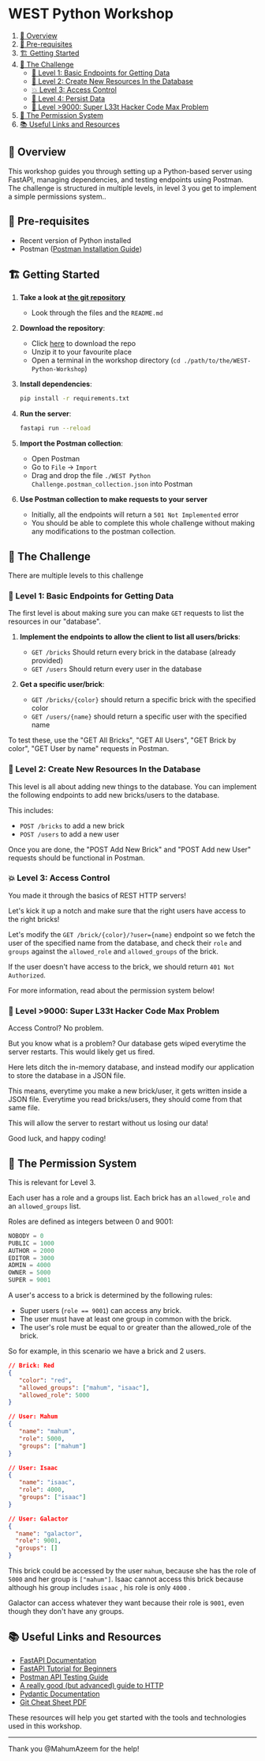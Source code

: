 # WEST Python Workshop

1. [🦅 Overview](#-Overview)
2. [👟 Pre-requisites](#-pre-requisites)
3. [🏗️ Getting Started](#-getting-started)
4. [💪 The Challenge](#-the-challenge)
    - [🌟 Level 1: Basic Endpoints for Getting Data](#-level-1-basic-endpoints-for-getting-data)
    - [🚀 Level 2: Create New Resources In the Database](#-level-2-create-new-resources-in-the-database)
    - [💥 Level 3: Access Control](#-level-3-access-control)
    - [🧠 Level 4: Persist Data](#-level-4-persist-data)
    - [🤯 Level >9000: Super L33t Hacker Code Max Problem](#-level-9000-super-l33t-hacker-code-max-problem)
5. [🔐 The Permission System](#-the-permission-system)
6. [📚 Useful Links and Resources](#-useful-links-and-resources)

## 🦅 Overview

This workshop guides you through setting up a Python-based server using FastAPI, 
managing dependencies, and testing endpoints using Postman. The challenge 
is structured in multiple levels, in level 3 you get to implement a simple 
permissions system..

## 👟 Pre-requisites
- Recent version of Python installed
- Postman ([Postman Installation Guide](https://learning.postman.com/docs/getting-started/installation-and-updates/))

## 🏗️ Getting Started

1.  **Take a look at [the git repository](https://github.com/fargusplumdoodle/WEST-Python-Workshop)**
      - Look through the files and the `README.md`

2. **Download the repository**:
    - Click [here](https://github.com/fargusplumdoodle/WEST-Python-Workshop/archive/refs/heads/main.zip) to download the repo
    - Unzip it to your favourite place 
    - Open a terminal in the workshop directory (`cd ./path/to/the/WEST-Python-Workshop`)

3. **Install dependencies**:
    ```bash
    pip install -r requirements.txt
    ```

4. **Run the server**:
    ```bash
   fastapi run --reload
    ```

5. **Import the Postman collection**:
    - Open Postman
    - Go to `File` -> `Import`
    - Drag and drop the file `./WEST Python Challenge.postman_collection.json`
       into Postman

6. **Use Postman collection to make requests to your server**
    - Initially, all the endpoints will return a `501 Not Implemented` error
    - You should be able to complete this whole challenge without
       making any modifications to the postman collection.

## 💪 The Challenge

There are multiple levels to this challenge

### 🌟 Level 1: Basic Endpoints for Getting Data

The first level is about making sure you can make
`GET` requests to list the resources in our "database".

1. **Implement the endpoints to allow the client to list all users/bricks**:
    - `GET /bricks` Should return every brick in the database (already provided)
    - `GET /users` Should return every user in the database

2. **Get a specific user/brick**:
    - `GET /bricks/{color}` should return a specific brick with the specified color
    - `GET /users/{name}` should return a specific user with the specified name

To test these, use the "GET All Bricks", "GET All Users", "GET Brick by color", 
"GET User by name" requests in Postman.

### 🚀 Level 2: Create New Resources In the Database

This level is all about adding new things to the database. 
You can implement the following endpoints to add new bricks/users
to the database.

This includes:
- `POST /bricks` to add a new brick
- `POST /users` to add a new user

Once you are done, the "POST Add New Brick" and "POST Add new User"
requests should be functional in Postman.

### 💥 Level 3: Access Control

You made it through the basics of REST HTTP servers!

Let's kick it up a notch and make sure that the right users have access
to the right bricks!

Let's modify the `GET /brick/{color}/?user={name}` endpoint so
we fetch the user of the specified name from the database, and check
their `role` and `groups` against the `allowed_role` and `allowed_groups`
of the brick.

If the user doesn't have access to the brick, we should return `401 Not Authorized`.

For more information, read about the permission system below!

### 🤯 Level >9000: Super L33t Hacker Code Max Problem

Access Control? No problem.

But you know what is a problem? Our database gets wiped everytime 
the server restarts. This would likely get us fired.

Here lets ditch the in-memory database, and instead modify our
application to store the database in a JSON file. 

This means, everytime you make a new brick/user, it gets written
inside a JSON file. Everytime you read bricks/users, 
they should come from that same file.

This will allow the server to restart without us losing our data!

Good luck, and happy coding!

## 🔐 The Permission System

This is relevant for Level 3.

Each user has a role and a groups list. Each brick has an `allowed_role` and an `allowed_groups` list.

Roles are defined as integers between 0 and 9001:

```python
NOBODY = 0
PUBLIC = 1000
AUTHOR = 2000
EDITOR = 3000
ADMIN = 4000
OWNER = 5000
SUPER = 9001
```

A user's access to a brick is determined by the following rules:

- Super users (`role == 9001`) can access any brick.
- The user must have at least one group in common with the brick.
- The user's role must be equal to or greater than the allowed_role of the brick.


So for example, in this scenario we have a brick and 2 users.

```json
// Brick: Red
{
   "color": "red",
   "allowed_groups": ["mahum", "isaac"],
   "allowed_role": 5000
}

// User: Mahum
{
   "name": "mahum",
   "role": 5000,
   "groups": ["mahum"]
}

// User: Isaac
{
   "name": "isaac",
   "role": 4000,
   "groups": ["isaac"]
}

// User: Galactor
{
  "name": "galactor",
  "role": 9001,
  "groups": []
}
```

This brick could be accessed by the user `mahum`, because she has the 
role of `5000` and her group is `["mahum"]`. Isaac cannot access this brick 
because although his group includes `isaac` , his role is only `4000` .

Galactor can access whatever they want because their role is `9001`, 
even though they don't have any groups.


## 📚 Useful Links and Resources

 - [FastAPI Documentation](https://fastapi.tiangolo.com/)
 - [FastAPI Tutorial for Beginners](https://fastapi.tiangolo.com/tutorial/)
 - [Postman API Testing Guide](https://www.guru99.com/postman-tutorial.html)
 - [A really good (but advanced) guide to HTTP](https://developer.mozilla.org/en-US/docs/Web/HTTP/Overview)
 - [Pydantic Documentation](https://docs.pydantic.dev/latest/)
 - [Git Cheat Sheet PDF](https://education.github.com/git-cheat-sheet-education.pdf)

These resources will help you get started with the tools and technologies used in this workshop.


----------

Thank you @MahumAzeem for the help!


